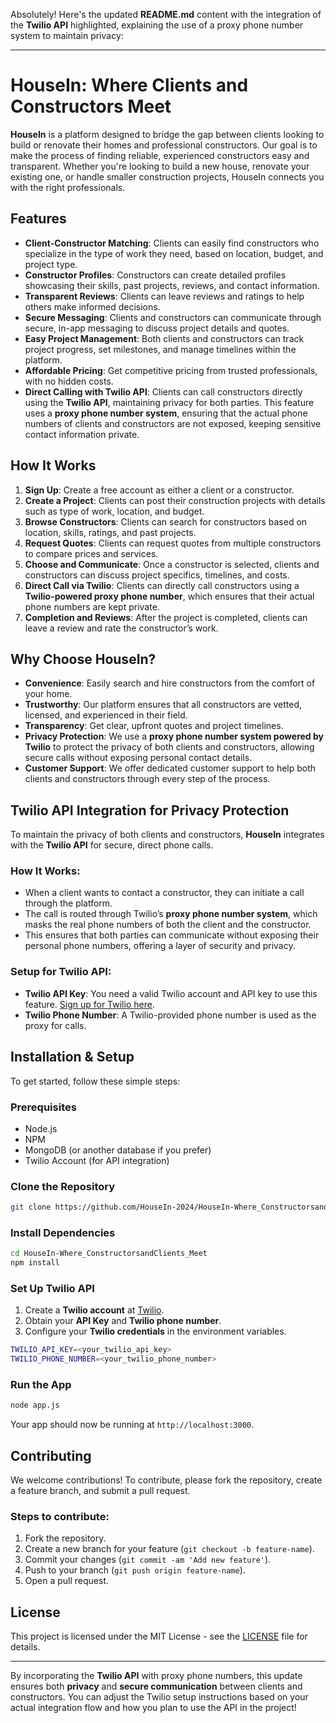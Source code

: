 Absolutely! Here's the updated **README.md** content with the integration of the **Twilio API** highlighted, explaining the use of a proxy phone number system to maintain privacy:

---

# HouseIn: Where Clients and Constructors Meet

**HouseIn** is a platform designed to bridge the gap between clients looking to build or renovate their homes and professional constructors. Our goal is to make the process of finding reliable, experienced constructors easy and transparent. Whether you're looking to build a new house, renovate your existing one, or handle smaller construction projects, HouseIn connects you with the right professionals.

## Features

- **Client-Constructor Matching**: Clients can easily find constructors who specialize in the type of work they need, based on location, budget, and project type.
- **Constructor Profiles**: Constructors can create detailed profiles showcasing their skills, past projects, reviews, and contact information.
- **Transparent Reviews**: Clients can leave reviews and ratings to help others make informed decisions.
- **Secure Messaging**: Clients and constructors can communicate through secure, in-app messaging to discuss project details and quotes.
- **Easy Project Management**: Both clients and constructors can track project progress, set milestones, and manage timelines within the platform.
- **Affordable Pricing**: Get competitive pricing from trusted professionals, with no hidden costs.
- **Direct Calling with Twilio API**: Clients can call constructors directly using the **Twilio API**, maintaining privacy for both parties. This feature uses a **proxy phone number system**, ensuring that the actual phone numbers of clients and constructors are not exposed, keeping sensitive contact information private.

## How It Works

1. **Sign Up**: Create a free account as either a client or a constructor.
2. **Create a Project**: Clients can post their construction projects with details such as type of work, location, and budget.
3. **Browse Constructors**: Clients can search for constructors based on location, skills, ratings, and past projects.
4. **Request Quotes**: Clients can request quotes from multiple constructors to compare prices and services.
5. **Choose and Communicate**: Once a constructor is selected, clients and constructors can discuss project specifics, timelines, and costs. 
6. **Direct Call via Twilio**: Clients can directly call constructors using a **Twilio-powered proxy phone number**, which ensures that their actual phone numbers are kept private. 
7. **Completion and Reviews**: After the project is completed, clients can leave a review and rate the constructor’s work.

## Why Choose HouseIn?

- **Convenience**: Easily search and hire constructors from the comfort of your home.
- **Trustworthy**: Our platform ensures that all constructors are vetted, licensed, and experienced in their field.
- **Transparency**: Get clear, upfront quotes and project timelines.
- **Privacy Protection**: We use a **proxy phone number system powered by Twilio** to protect the privacy of both clients and constructors, allowing secure calls without exposing personal contact details.
- **Customer Support**: We offer dedicated customer support to help both clients and constructors through every step of the process.

## Twilio API Integration for Privacy Protection

To maintain the privacy of both clients and constructors, **HouseIn** integrates with the **Twilio API** for secure, direct phone calls. 

### How It Works:
- When a client wants to contact a constructor, they can initiate a call through the platform.
- The call is routed through Twilio’s **proxy phone number system**, which masks the real phone numbers of both the client and the constructor.
- This ensures that both parties can communicate without exposing their personal phone numbers, offering a layer of security and privacy.

### Setup for Twilio API:

- **Twilio API Key**: You need a valid Twilio account and API key to use this feature. [Sign up for Twilio here](https://www.twilio.com/try-twilio).
- **Twilio Phone Number**: A Twilio-provided phone number is used as the proxy for calls.

## Installation & Setup

To get started, follow these simple steps:

### Prerequisites
- Node.js
- NPM
- MongoDB (or another database if you prefer)
- Twilio Account (for API integration)

### Clone the Repository

```bash
git clone https://github.com/HouseIn-2024/HouseIn-Where_ConstructorsandClients_Meet.git
```

### Install Dependencies

```bash
cd HouseIn-Where_ConstructorsandClients_Meet
npm install
```

### Set Up Twilio API
1. Create a **Twilio account** at [Twilio](https://www.twilio.com/try-twilio).
2. Obtain your **API Key** and **Twilio phone number**.
3. Configure your **Twilio credentials** in the environment variables.

```bash
TWILIO_API_KEY=<your_twilio_api_key>
TWILIO_PHONE_NUMBER=<your_twilio_phone_number>
```

### Run the App

```bash
node app.js
```

Your app should now be running at `http://localhost:3000`.

## Contributing

We welcome contributions! To contribute, please fork the repository, create a feature branch, and submit a pull request.

### Steps to contribute:
1. Fork the repository.
2. Create a new branch for your feature (`git checkout -b feature-name`).
3. Commit your changes (`git commit -am 'Add new feature'`).
4. Push to your branch (`git push origin feature-name`).
5. Open a pull request.

## License

This project is licensed under the MIT License - see the [LICENSE](LICENSE) file for details.

---

By incorporating the **Twilio API** with proxy phone numbers, this update ensures both **privacy** and **secure communication** between clients and constructors. You can adjust the Twilio setup instructions based on your actual integration flow and how you plan to use the API in the project!
